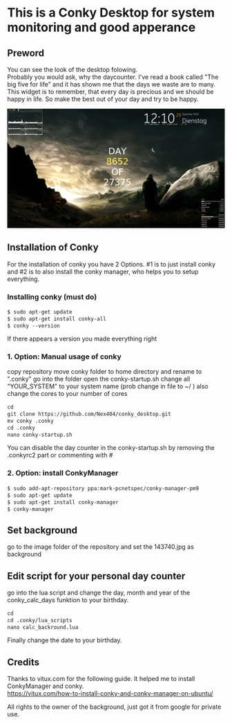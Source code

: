 # This is a Conky Desktop for system monitoring and good apperance

## Preword
You can see the look of the desktop folowing.   
Probably you would ask, why the daycounter. I've read a book called "The big five for life" and it has shown me that the days we waste are to many. This widget is to remember, that every day is precious and we should be happy in life. So make the best out of your day and try to be happy.   

![alt text](https://github.com/Nex404/conky_desktop/blob/master/images/image.png)

## Installation of Conky
For the installation of conky you have 2 Options. #1 is to just install conky and #2 is to also install the conky manager, who helps you to setup everything. 

### Installing conky (must do)
```
$ sudo apt-get update
$ sudo apt-get install conky-all
$ conky --version
```
If there appears a version you made everything right



### 1. Option: Manual usage of conky 
copy repository
move conky folder to home directory and rename to ".conky"
go into the folder 
open the conky-startup.sh
change all "YOUR_SYSTEM" to your system name (prob change in file to ~/ )
also change the cores to your number of cores

```
cd
git clone https://github.com/Nex404/conky_desktop.git
mv conky .conky
cd .conky
nano conky-startup.sh
```
You can disable the day counter in the conky-startup.sh by removing the .conkyrc2 part or commenting with #

### 2. Option: install ConkyManager

```
$ sudo add-apt-repository ppa:mark-pcnetspec/conky-manager-pm9
$ sudo apt-get update
$ sudo apt-get install conky-manager
$ conky-manager
```

## Set background
go to the image folder of the repository and set the 143740.jpg as background

## Edit script for your personal day counter
go into the lua script and change the day, month and year of the conky_calc_days funktion to your birthday.
```
cd
cd .conky/lua_scripts
nano calc_backround.lua
```
Finally change the date to your birthday.


## Credits
Thanks to vitux.com for the following guide. It helped me to install ConkyManager and conky.   
https://vitux.com/how-to-install-conky-and-conky-manager-on-ubuntu/

   
All rights to the owner of the background, just got it from google for private use.

